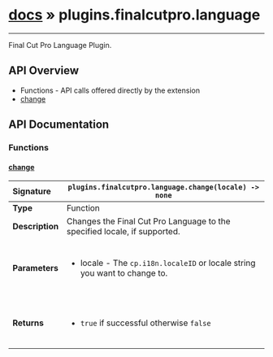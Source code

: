 # [docs](index.md) » plugins.finalcutpro.language
---

Final Cut Pro Language Plugin.

## API Overview
* Functions - API calls offered directly by the extension
 * [change](#change)

## API Documentation

### Functions

#### [change](#change)
| <span style="float: left;">**Signature**</span> | <span style="float: left;">`plugins.finalcutpro.language.change(locale) -> none` </span>                                                          |
| -----------------------------------------------------|---------------------------------------------------------------------------------------------------------|
| **Type**                                             | Function                                                                                         |
| **Description**                                      | Changes the Final Cut Pro Language to the specified locale, if supported.                                                                                         |
| **Parameters**                                       | <ul><br /><li>locale - The <code>cp.i18n.localeID</code> or locale string you want to change to.</li><br /></ul>                                        |
| **Returns**                                          | <ul><br /><li><code>true</code> if successful otherwise <code>false</code></li><br /></ul>                                           |


